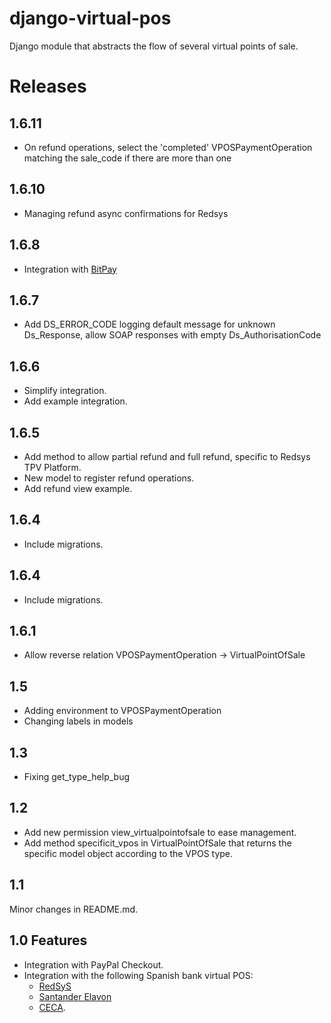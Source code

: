 # django-virtual-pos
Django module that abstracts the flow of several virtual points of sale.

# Releases
## 1.6.11
- On refund operations, select the 'completed' VPOSPaymentOperation matching the sale_code if there are more than one

## 1.6.10
- Managing refund async confirmations for Redsys

## 1.6.8
- Integration with [BitPay](https://bitpay.com/)

## 1.6.7
- Add DS_ERROR_CODE logging default message for unknown Ds_Response, allow SOAP responses with empty Ds_AuthorisationCode

## 1.6.6
- Simplify integration.
- Add example integration.

## 1.6.5
- Add method to allow partial refund and full refund, specific to Redsys TPV Platform. 
- New model to register refund operations.
- Add refund view example.
 
 
## 1.6.4
- Include migrations.


## 1.6.4
- Include migrations.


## 1.6.1
- Allow reverse relation VPOSPaymentOperation -> VirtualPointOfSale


## 1.5
- Adding environment to VPOSPaymentOperation
- Changing labels in models


## 1.3
- Fixing get_type_help_bug


## 1.2
- Add new permission view_virtualpointofsale to ease management.
- Add method specificit_vpos in VirtualPointOfSale that returns the specific model object according to the VPOS type.


## 1.1
Minor changes in README.md.


## 1.0 Features 
- Integration with PayPal Checkout.
- Integration with the following Spanish bank virtual POS:
  - [RedSyS](http://www.redsys.es/)
  - [Santander Elavon](https://www.santanderelavon.com/)
  - [CECA](http://www.cajasdeahorros.es/).










